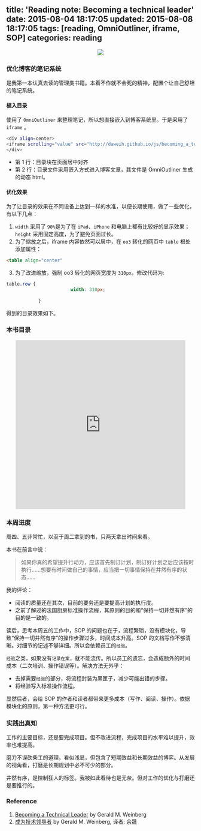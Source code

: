 title: 'Reading note: Becoming a technical leader'
date: 2015-08-04 18:17:05
updated: 2015-08-08 18:17:05
tags: [reading, OmniOutliner, iframe, SOP] 
categories: reading
---
<div align=center>
<img src="http://daweih.github.io/images/leader.jpg">
</div>

### 优化博客的笔记系统

是我第一本认真去读的管理类书籍。本着不作就不会死的精神，配置个让自己舒坦的笔记系统。

#### 植入目录

使用了 `OmniOutliner` 来整理笔记，所以想直接嵌入到博客系统里。于是采用了 `iframe` 。

``` bash
<div align=center>
<iframe scrolling="value" src="http://daweih.github.io/js/becoming_a_technical_leader.html/index.html" width=90% height=450px frameborder="0" scrolling="yes"></iframe>
</div>
```

- 第 1 行：目录块在页面居中对齐
- 第 2 行：目录文件采用嵌入方式进入博客文章，其文件是 OmniOutliner 生成的动态 html。


#### 优化效果

为了让目录的效果在不同设备上达到一样的水准，以便长期使用，做了一些优化，有以下几点：
1. `width` 采用了 `90%`是为了在 `iPad`、`iPhone` 和电脑上都有比较好的显示效果；`height` 采用固定高度，为了避免页面过长。
2. 为了缩放之后，iframe 内容依然可以居中，在 `oo3` 转化的网页中 `table` 根处添加属性：
``` html
<table align="center"
```
3. 为了改进缩放，强制 oo3 转化的网页宽度为 `310px`，修改代码为:
``` css
table.row {
						width: 310px;
			
			}
```

得到的目录效果如下。

### 本书目录

<div align=center>
<iframe scrolling="value" src="http://daweih.github.io/js/becoming_a_technical_leader.html/index.html" width=90% height=450px frameborder="0" scrolling="yes"></iframe>
</div>

### 本周进度

周四、五非常忙，以至于周二拿到的书，只两天拿出时间来看。

本书在前言中说：

> 如果你真的希望提升行动力，应该首先制订计划，制订好计划之后应该按时执行......想要有时间做自己的事情，应当把一切事情保持在井然有序的状态......

我的评论：

- 阅读的质量还在其次，目前的要务还是要提高计划的执行度。
- 之前了解过的法国厨房标准操作流程，其原则的目的和“保持一切井然有序”的目的是一致的。

读后，思考本周五的工作中，SOP 的问题也在于，流程繁琐，没有模块化，导致“保持一切井然有序”的操作步骤过多，时间成本升高。SOP 的文档写作不够清晰。对细节的记述不够详细。所以会依赖员工的`经验`。

`经验`之类，如果没有`记录在案`，就不能流传。所以员工的遗忘，会造成额外的时间成本（二次培训、操作错误等）。解决方法无外乎：
- 去掉需要`经验`的部分，将流程封装为黑匣子，减少可能出错的步骤。
- 将经验写入标准操作流程。

显然后者，会给 SOP 的作者和读者都带来更多成本（写作、阅读、操作）。依据模块化的原则，第一种方法更可行。

### 实践出真知

工作的主要目标，还是要完成项目。但不改进流程，完成项目的水平难以提升，效率也难提高。

磨刀不误砍柴工的道理，看似浅显，但包含了短期效益和长期效益的博弈。从发展的视角看，打磨是长期规划中必不可少的部分。

井然有序，是控制狂人的标签。我被如此看待也是无奈。但对工作的优化与打磨还是要推行的。



### Reference
1. [Becoming a Technical Leader](http://book.douban.com/subject/1807715/) by Gerald M. Weinberg
2. [成为技术领导者](http://book.douban.com/subject/26419762/) by Gerald M. Weinberg, 译者: 余晟
